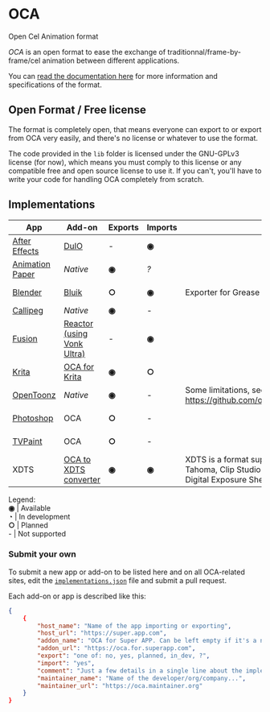 # OCA

Open Cel Animation format

*OCA* is an open format to ease the exchange of traditionnal/frame-by-frame/cel animation between different applications.

You can [read the documentation here](http://oca.rxlab.guide) for more information and specifications of the format.

## Open Format / Free license

The format is completely open, that means everyone can export to or export from OCA very easily, and there's no license or whatever to use the format.

The code provided in the `lib` folder is licensed under the GNU-GPLv3 license (for now), which means you must comply to this license or any compatible free and open source license to use it. If you can't, you'll have to write your code for handling OCA completely from scratch.

## Implementations

<!-- implementation_list:begin -->
| App | Add-on | Exports | Imports | Comments | Maintainer |
|---|---|---|---|---|---|
| [After Effects](https://www.adobe.com/products/aftereffects.html) | [DuIO](https://github.com/RxLaboratory/DuIO) | - | **◉** |  | [RxLaboratorio / Duduf](https://rxlaboratorio.org) |
| [Animation Paper](https://animationpaper.com/) | *Native* | **◉** | *?* |  | Niels Krogh Mortensen |
| [Blender](https://blender.org/) | [Bluik](https://rxlaboratory.org/tools/bluik/) | **○** | **◉** | Exporter for Grease Pencil planned. | [RxLaboratorio / Duduf](https://rxlaboratorio.org) |
| [Callipeg](https://callipeg.com) | *Native* | **◉** | - |  | Enoben |
| [Fusion](https://www.blackmagicdesign.com/products/fusion/) | [Reactor (using Vonk Ultra)](https://www.steakunderwater.com/) | - | **◉** |  | [We Suck Less](https://www.steakunderwater.com/wesuckless/) |
| [Krita](http://krita.org/) | [OCA for Krita](https://rxlaboratory.org/tools/oca-for-krita/) | **◉** | **○** |  | [RxLaboratorio / Duduf](https://rxlaboratorio.org) |
| [OpenToonz](https://opentoonz.github.io/e/) | *Native* | **◉** | - | Some limitations, see https://github.com/opentoonz/opentoonz/pull/4483 | [Dwango](https://en.dwango.co.jp/) |
| [Photoshop](https://www.adobe.com/products/photoshop.html) | OCA | **○** | - |  | [RxLaboratory / Duduf](https://rxlaboratory.org) |
| [TVPaint](https://www.tvpaint.com/) | OCA | **○** | - |  | [RxLaboratorio / Duduf](https://rxlaboratorio.org) |
| XDTS | [OCA to XDTS converter](https://wolfinabowl.itch.io/oca-to-xdts-converter) | **◉** | **◉** | XDTS is a format supported by OpenToonz, Tahoma, Clip Studio Paint EX and Toei Animation Digital Exposure Sheet. | [Wolf In A Bow](https://wolfinabowl.itch.io/) |

Legend:  
**◉** | Available  
**◔** | In development  
**○** | Planned  
\- | Not supported

<!-- implementation_list:end -->

### Submit your own

To submit a new app or add-on to be listed here and on all OCA-related sites, edit the [`implementations.json`](implementations.json) file and submit a pull request.

Each add-on or app is described like this:

```json
{
    {
        "host_name": "Name of the app importing or exporting",
        "host_url": "https://super.app.com",
        "addon_name": "OCA for Super APP. Can be left empty if it's a native support without addon",
        "addon_url": "https://oca.for.superapp.com",
        "export": "one of: no, yes, planned, in_dev, ?",
        "import": "yes",
        "comment": "Just a few details in a single line about the implementation.",
        "maintainer_name": "Name of the developer/org/company...",
        "maintainer_url": "https://oca.maintainer.org"
    }
}
```
